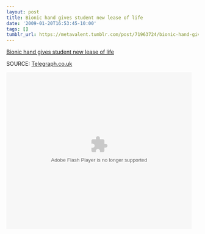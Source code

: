 ```yaml
---
layout: post
title: Bionic hand gives student new lease of life
date: '2009-01-20T16:53:45-10:00'
tags: []
tumblr_url: https://metavalent.tumblr.com/post/71963724/bionic-hand-gives-student-new-lease-of-life
---
```

[Bionic hand gives student new lease of life](http://metavalent.com/?p=982)  

SOURCE: [Telegraph.co.uk](http://www.telegraph.co.uk/news/newstopics/howaboutthat/4291489/Bionic-hand-gives-student-new-lease-of-life.html)

<embed src="http://services.brightcove.com/services/viewer/federated_f8/1137883380" bgcolor="#FFFFFF" flashvars="videoId=8581227001&amp;playerId=1137883380&amp;viewerSecureGatewayURL=https://console.brightcove.com/services/amfgateway&amp;servicesURL=http://services.brightcove.com/services&amp;cdnURL=http://admin.brightcove.com&amp;domain=embed&amp;autoStart=false&amp;" base="http://admin.brightcove.com" name="flashObj" width="486" height="412" seamlesstabbing="false" type="application/x-shockwave-flash" swliveconnect="true" pluginspage="http://www.macromedia.com/shockwave/download/index.cgi?P1_Prod_Version=ShockwaveFlash"></embed>

